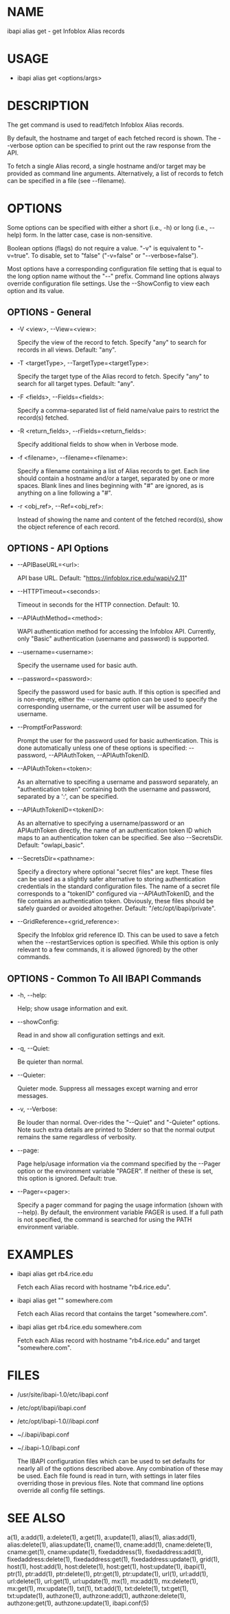 # NAME

ibapi alias get - get Infoblox Alias records

# USAGE

- ibapi alias get &lt;options/args>

# DESCRIPTION

The get command is used to read/fetch Infoblox Alias records.

By default, the hostname and target of each fetched record is shown.
The --verbose option can be specified to print out the raw response from the API.

To fetch a single Alias record, a single hostname and/or target may be provided as
command line arguments.
Alternatively, a list of records to fetch can be specified in a file (see --filename).

# OPTIONS

Some options can be specified with either a short (i.e., -h) or long
(i.e., --help) form.  In the latter case, case is non-sensitive.

Boolean options (flags) do not require a value.  "-v" is equivalent to "-v=true".
To disable, set to "false" ("-v=false" or "--verbose=false").

Most options have a corresponding configuration file setting
that is equal to the long option name without the "--" prefix.
Command line options always override configuration file settings.
Use the --ShowConfig to view each option and its value.

## OPTIONS - General

- -V &lt;view>, --View=&lt;view>:

    Specify the view of the record to fetch. Specify "any" to search for
    records in all views.  Default: "any".

- -T &lt;targetType>, --TargetType=&lt;targetType>:

    Specify the target type of the Alias record to fetch.
    Specify "any" to search for all target types. Default: "any".

- -F &lt;fields>, --Fields=&lt;fields>:

    Specify a comma-separated list of field name/value pairs to restrict the record(s)
    fetched.

- -R &lt;return\_fields>, --rFields=&lt;return\_fields>:

    Specify additional fields to show when in Verbose mode.

- -f &lt;filename>, --filename=&lt;filename>:

    Specify a filename containing a list of Alias records to get.
    Each line should contain a hostname and/or a target, separated
    by one or more spaces.
    Blank lines and lines beginning with "#" are ignored, as is anything on a line
    following a "#".

- -r &lt;obj\_ref>, --Ref=&lt;obj\_ref>:

    Instead of showing the name and content of the fetched record(s), show
    the object reference of each record.

## OPTIONS - API Options

- --APIBaseURL=&lt;url>:

    API base URL.
    Default: "https://infoblox.rice.edu/wapi/v2.11"

- --HTTPTimeout=&lt;seconds>:

    Timeout in seconds for the HTTP connection.
    Default: 10.

- --APIAuthMethod=&lt;method>:

    WAPI authentication method for accessing the Infoblox API.  Currently,
    only "Basic" authentication (username and password) is supported.

- --username=&lt;username>:

    Specify the username used for basic auth.

- --password=&lt;password>:

    Specify the password used for basic auth.  If this option is specified
    and is non-empty, either the --username option can be used to specify
    the corresponding username, or the current user will be assumed for username.

- --PromptForPassword:

    Prompt the user for the password used for basic authentication.  This is done
    automatically unless one of these options is specified: --password,
    \--APIAuthToken, --APIAuthTokenID.

- --APIAuthToken=&lt;token>:

    As an alternative to specifing a username and password separately, an "authentication token" 
    containing both the username and password, separated by a ':', can be specified.

- --APIAuthTokenID=&lt;tokenID>:

    As an alternative to specifying a username/password or an APIAuthToken
    directly, the name of an authentication token ID which maps to an
    authentication token can be specified.  See also --SecretsDir.
    Default: "owlapi\_basic".

- --SecretsDir=&lt;pathname>:

    Specify a directory where optional "secret files" are kept.  These files can be
    used as a slightly safer alternative to storing authentication credentials in
    the standard configuration files.  The name of a secret file corresponds to a
    "tokenID" configured via --APIAuthTokenID, and the file contains an
    authentication token.  Obviously, these files should be safely guarded or
    avoided altogether.
    Default: "/etc/opt/ibapi/private".

- --GridReference=&lt;grid\_reference>:

    Specify the Infoblox grid reference ID. This can be used to save a fetch when
    the --restartServices option is specified.  While this option is only relevant
    to a few commands, it is allowed (ignored) by the other commands.

## OPTIONS - Common To All IBAPI Commands

- -h, --help:

    Help; show usage information and exit.

- --showConfig:

    Read in and show all configuration settings and exit.

- -q, --Quiet:

    Be quieter than normal.

- --Quieter:

    Quieter mode.  Suppress all messages except warning and error messages.

- -v, --Verbose:

    Be louder than normal. Over-rides the "--Quiet"  and "-Quieter" options.
    Note such extra details are printed to Stderr so that the normal output
    remains the same regardless of verbosity.

- --page:

    Page help/usage information via the command specified by the --Pager option or
    the environment variable "PAGER".  If neither of these is set, this option 
    is ignored.  Default: true.

- --Pager=&lt;pager>:

    Specify a pager command for paging the usage information (shown with --help).  By default,
    the environment variable PAGER is used.  If a full path is not specified, the command
    is searched for using the PATH environment variable.

# EXAMPLES

- ibapi alias get rb4.rice.edu 

    Fetch each Alias record with hostname "rb4.rice.edu".

- ibapi alias get "" somewhere.com

    Fetch each Alias record that contains the target "somewhere.com".

- ibapi alias get rb4.rice.edu somewhere.com

    Fetch each Alias record with hostname "rb4.rice.edu" and target "somewhere.com".

# FILES

- /usr/site/ibapi-1.0/etc/ibapi.conf
- /etc/opt/ibapi/ibapi.conf
- /etc/opt/ibapi-1.0//ibapi.conf
- ~/.ibapi/ibapi.conf
- ~/.ibapi-1.0/ibapi.conf

    The IBAPI configuration files which can be used to
    set defaults for nearly all of the options described above.
    Any combination of these may be used.
    Each file found is read in turn, with settings in later files
    overriding those in previous files.  Note that command line
    options override all config file settings.

# SEE ALSO

a(1),
a:add(1),
a:delete(1),
a:get(1),
a:update(1),
alias(1),
alias:add(1),
alias:delete(1),
alias:update(1),
cname(1),
cname:add(1),
cname:delete(1),
cname:get(1),
cname:update(1),
fixedaddress(1),
fixedaddress:add(1),
fixedaddress:delete(1),
fixedaddress:get(1),
fixedaddress:update(1),
grid(1),
host(1),
host:add(1),
host:delete(1),
host:get(1),
host:update(1),
ibapi(1),
ptr(1),
ptr:add(1),
ptr:delete(1),
ptr:get(1),
ptr:update(1),
url(1),
url:add(1),
url:delete(1),
url:get(1),
url:update(1),
mx(1),
mx:add(1),
mx:delete(1),
mx:get(1),
mx:update(1),
txt(1),
txt:add(1),
txt:delete(1),
txt:get(1),
txt:update(1),
authzone(1),
authzone:add(1),
authzone:delete(1),
authzone:get(1),
authzone:update(1),
ibapi.conf(5)
